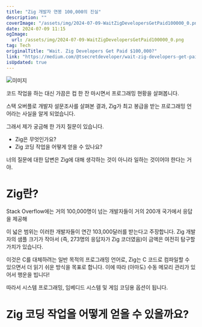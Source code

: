 ```yaml
---
title: "Zig 개발자 연봉 100,000의 진실"
description: ""
coverImage: "/assets/img/2024-07-09-WaitZigDevelopersGetPaid100000_0.png"
date: 2024-07-09 11:15
ogImage: 
  url: /assets/img/2024-07-09-WaitZigDevelopersGetPaid100000_0.png
tag: Tech
originalTitle: "Wait. Zig Developers Get Paid $100,000?"
link: "https://medium.com/@tsecretdeveloper/wait-zig-developers-get-paid-100-000-0c5e8eb62cbd"
isUpdated: true
---
```





![이미지](/assets/img/2024-07-09-WaitZigDevelopersGetPaid100000_0.png)

코드 작업을 하는 대신 가끔은 컵 한 잔 마시면서 프로그래밍 현황을 살펴봅니다.

스택 오버플로 개발자 설문조사를 살펴본 결과, Zig가 최고 봉급을 받는 프로그래밍 언어라는 사실을 알게 되었습니다.

그래서 제가 궁금해 한 가지 질문이 있습니다.

<div class="content-ad"></div>

- Zig은 무엇인가요?
- Zig 코딩 작업을 어떻게 얻을 수 있나요?

너의 질문에 대한 답변은 Zig에 대해 생각하는 것이 아니라 일하는 것이어야 한다는 거야.

# Zig란?

Stack Overflow에는 거의 100,000명이 넘는 개발자들이 거의 200개 국가에서 응답을 제공해


<div class="content-ad"></div>

이 넓은 범위는 이러한 개발자들이 연간 103,000달러를 받는다고 주장합니다. Zig 개발자의 샘플 크기가 작아서 (즉, 273명의 응답자가 Zig 코더였음)이 금액은 여전히 탐구할 가치가 있습니다.

이것은 C를 대체하려는 일반 목적의 프로그래밍 언어로, Zig는 C 코드로 컴파일할 수 있으면서 더 읽기 쉬운 방식을 목표로 합니다. 이에 따라 (아마도) 수동 메모리 관리가 있어서 행운을 빕니다!

따라서 시스템 프로그래밍, 임베디드 시스템 및 게임 코딩용 옵션이 됩니다.

# Zig 코딩 작업을 어떻게 얻을 수 있을까요?
